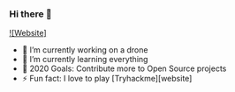 ### Hi there 👋

[![Website]](https://tryhackme.com)

- 🔭 I’m currently working on a drone
- 🌱 I’m currently learning everything 
- 🥅 2020 Goals: Contribute more to Open Source projects
- ⚡ Fun fact: I love to play [Tryhackme][website]

<!--
**plagache/plagache** is a ✨ _special_ ✨ repository because its `README.md` (this file) appears on your GitHub profile.

Here are some ideas to get you started:

- 🔭 I’m currently working on ...
- 🌱 I’m currently learning ...
- 👯 I’m looking to collaborate on ...
- 🤔 I’m looking for help with ...
- 💬 Ask me about ...
- 📫 How to reach me: ...
- 😄 Pronouns: ...
- ⚡ Fun fact: ...
-->
